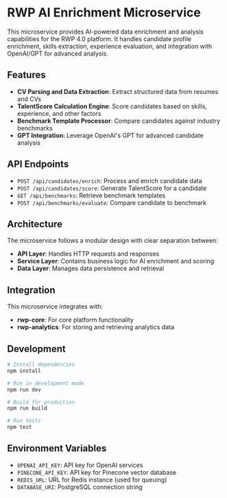 # RWP AI Enrichment Microservice

This microservice provides AI-powered data enrichment and analysis capabilities for the RWP 4.0 platform. It handles candidate profile enrichment, skills extraction, experience evaluation, and integration with OpenAI/GPT for advanced analysis.

## Features

- **CV Parsing and Data Extraction**: Extract structured data from resumes and CVs
- **TalentScore Calculation Engine**: Score candidates based on skills, experience, and other factors
- **Benchmark Template Processor**: Compare candidates against industry benchmarks
- **GPT Integration**: Leverage OpenAI's GPT for advanced candidate analysis

## API Endpoints

- `POST /api/candidates/enrich`: Process and enrich candidate data
- `POST /api/candidates/score`: Generate TalentScore for a candidate
- `GET /api/benchmarks`: Retrieve benchmark templates
- `POST /api/benchmarks/evaluate`: Compare candidate to benchmark

## Architecture

The microservice follows a modular design with clear separation between:

- **API Layer**: Handles HTTP requests and responses
- **Service Layer**: Contains business logic for AI enrichment and scoring
- **Data Layer**: Manages data persistence and retrieval

## Integration

This microservice integrates with:

- **rwp-core**: For core platform functionality
- **rwp-analytics**: For storing and retrieving analytics data

## Development

```bash
# Install dependencies
npm install

# Run in development mode
npm run dev

# Build for production
npm run build

# Run tests
npm test
```

## Environment Variables

- `OPENAI_API_KEY`: API key for OpenAI services
- `PINECONE_API_KEY`: API key for Pinecone vector database
- `REDIS_URL`: URL for Redis instance (used for queuing)
- `DATABASE_URI`: PostgreSQL connection string